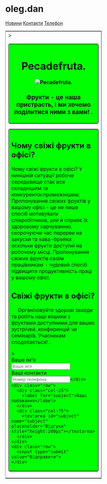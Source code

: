 # oleg.dan

<!DOCTYPE html>
<div class="topnav">
  <a href="#news">Новини</a>
  <a href="#contact">Контакти</a>
  <a href="#about">Телефон</a>
</div>

<html lang="ru">
<head>
<meta charset="utf-8" />
<title>Pecadefruta.</title>
</head>
<body>

<table
border="1"
align="center"
rules="rows"
style="width:60%;">

<tr>

<td>

<table
border="1"
background="images/168.png"
bgcolor="##00FF00"
cellpadding="10"
style="width:100%; border-radius:5px;">>
<tr>
<th>

<h1> Pecadefruta.</h1>

 <head>
  <meta charset="utf-8">
  <title>My pictures </title>
 </head>
 <body>
  <p><img src=" Pecadefruta.jpg" alt=" Pecadefruta."></p>
 </body>
 
<h3>Фрукти - це наша пристрасть, і ми хочемо поділитися ними з вами!
.</h3>

</th>
</tr>
</table>

<table
border="1"
bgcolor="##00FF00"
cellpadding="10"
style="width:100%; border-radius:5px;">

<tr>

<td
rowspan="2"
style="width:80%">
<h2> Чому свіжі фрукти в офісі?</h2>

<p style="text-indent:20px">

Чому свіжі фрукти в офісі?
У нинішній ситуації робоче середовище стає все складнішим та конкурентоспроможнішим. Пропонування свіжих фруктів у вашому офісі - це не лише спосіб мотивувати співробітників, але й сприяє їх здоровому харчуванню, скорочуючи час перерви на закуски та  кава-брейки , оскільки фрукти доступні на робочому місці. Пропонування свіжих фруктів своїм працівникам - чудовий спосіб підвищити продуктивність праці у вашому офісі.
</p>

<h2> Свіжі фрукти в офісі?</h2>
<p style="text-indent:20px"> Організовуйте здорові заходи та робіть наші кошики з фруктами доступними для ваших зустрічей, конференцій чи семінарів. Учасникам сподобається!
.</p>
>
<div class="container">
  <form action="action_page.php">
    <div class="row">
      <div class="col-25">
        <label for="fname">Ваше ім'я</label>
      </div>
      <div class="col-75">
        <input type="text" id="fname" name="firstname" placeholder="Ваше ім'я">
      </div>
    </div>
    <div class="row">
      <div class="col-25">
        <label for="lname">Ваші контакти </label>
      </div>
      <div class="col-75">
        <input type="text" id="lname" name="lastname" placeholder="Номер телефона"
   
  
     
    </div>
    <div class="row">
      <div class="col-25">
        <label for="subject">Ваші побажання</label>
      </div>
      <div class="col-75">
        <textarea id="subject" name="subject" placeholder="Відгуки" style="height:200px"></textarea>
      </div>
    </div>
    <div class="row">
      <input type="submit" value="Відправити">
    </div>
  </form>
</div>
